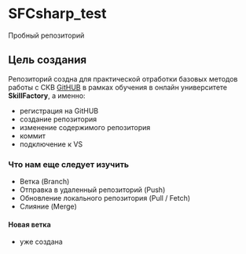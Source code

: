 # SFCsharp_test
Пробный репозиторий

## Цель создания

Репозиторий создна для практической отработки базовых методов работы с СКВ [GitHUB](github.com) в рамках обучения в онлайн университете **SkillFactory**, а именно:

* регистрация на GitHUB
* создание репозитория
* изменение содержимого репозитория
* коммит
* подключение к VS

### Что нам еще следует изучить

* Ветка (Branch)
* Отправка в удаленный репозиторий (Push)
* Обновление локального репозитория (Pull / Fetch)
* Слияние (Merge)

#### Новая ветка

* уже создана

